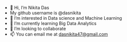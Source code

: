 - 👋 Hi, I’m Nikita Das
- My github username is @dasnikita
- 👀 I’m interested in Data science and Machine Learning
- 🌱 I’m currently learning Big Data Analytics
- 💞️ I’m looking to collaborate 
- 📫 You can email me at dasnikita47@gmail.com
